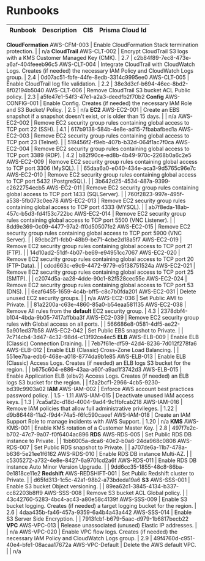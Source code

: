 # Runbooks

   Runbook   | Description | CIS |     Prisma Cloud Id
:-----------:|:------------|-----|:-----------------------:
 **CloudFormation**
 AWS-CFM-003 | Enable CloudFormation Stack termination protection. | | n/a
 **CloudTrail**
 AWS-CLT-002 | Encrypt CloudTrail S3 logs with a KMS Customer Managed Key (CMK). | 2.7 | c2b84f89-7ec8-473e-a6af-404feeeb96c5
 AWS-CLT-004 | Integrate CloudTrail with CloudWatch Logs. Creates (if needed) the necessary IAM Policy and CloudWatch Logs group. | 2.4 | 0d07ac51-fbfe-44fe-8edb-3314c9995ee0
 AWS-CLT-005 | Enable CloudTrail log file validation. | 2.2 | 38e3d3cf-b694-46ec-8bd2-8f02194b5040
 AWS-CLT-006 | Remove CloudTrail S3 bucket ACL Public policy. | 2.3 | a5fe47e1-54f3-47e1-a2a3-deedfb2f70b2
 **Config**
 AWS-CONFIG-001 |  Enable Config. Creates (if needed) the necessary IAM Role and S3 Bucket/ Policy. | 2.5 | n/a
 **EC2**
 AWS-EC2-001 | Create an EBS snapshot if a snapshot doesn't exist, or is older than 15 days. | | n/a
 AWS-EC2-002 | Remove EC2 security group rules containing global access to TCP port 22 (SSH). | 4.1 | 617b9138-584b-4e8e-ad15-7fbabafbed1a
 AWS-EC2-003 | Remove EC2 security group rules containing global access to TCP port 23 (Telnet). | | 519456f2-f9eb-407b-b32d-064f1ac7f0ca
 AWS-EC2-004 | Remove EC2 security group rules containing global access to TCP port 3389 (RDP). | 4.2 | b82f90ce-ed8b-4b49-970c-2268b0a6c2e5
 AWS-EC2-009 | Remove EC2 security group rules containing global access to TCP port 3306 (MySQL). |  | 65daa6a0-e040-434e-aca3-9d5765c96e7c
 AWS-EC2-010 | Remove EC2 security group rules containing global access to TCP port 5432 (PostgreSQL). |  | 3b642d25-4534-487a-9399-c2622754ecb5
 AWS-EC2-011 | Remove EC2 security group rules containing global access to TCP port 1433 (SQLServer). |  | 760f2823-997e-495f-a538-5fb073c0ee78
 AWS-EC2-013 | Remove EC2 security group rules containing global access to TCP port 4333 (MYSQL). |  | ab7f8eda-18ab-457c-b5d3-fd4f53c722bc
 AWS-EC2-014 | Remove EC2 security group rules containing global access to TCP port 5500 (VNC Listener). |  | 8dd9e369-0c09-4477-97a2-ff0d50507fe2
 AWS-EC2-015 | Remove EC2 security group rules containing global access to TCP port 5900 (VNC Server). |  | 89cbc2f1-fcb0-48b9-be71-4cbe2d18a5f7
 AWS-EC2-019 | Remove EC2 security group rules containing global access to TCP port 21 (FTP). |  | 14d10ad2-51df-4b07-be69-e94951cc7067
 AWS-EC2-020 | Remove EC2 security group rules containing global access to TCP port 20 (FTP-Data). |  | cdcd663c-e9c9-4472-9779-e5f38751524a
 AWS-EC2-021 | Remove EC2 security group rules containing global access to TCP port 25 (SMTP). |  | c2074d5a-aa28-4dde-90c1-82f528cec55e
 AWS-EC2-024 | Remove EC2 security group rules containing global access to TCP port 53 (DNS). |  | 6eaf6455-1659-4c4b-bff5-c8c7b0fda201
 AWS-EC2-031 | Delete unused EC2 security groups. | | n/a
 AWS-EC2-036 | Set Public AMI to Private. | | 81a2200a-c63e-4860-85a0-b54eaa581135
 AWS-EC2-038 | Remove All rules from the **default** EC2 security group. | 4.3 | 2378dbf4-b104-4bda-9b05-7417affbba3f
 AWS-EC2-039 | Remove EC2 security group rules with Global access on all ports. | | 566686e8-0581-4df5-ae22-5a901ed37b58
 AWS-EC2-042 | Set Public EBS snapshot to Private. | | 7c714cb4-3d47-4c32-98d4-c13f92ce4ec5
 **ELB**
 AWS-ELB-009 | Enable ELB (Classic) Connection Draining. | | 7eb7f61e-df59-42d4-8236-7d012f278fa6
 AWS-ELB-012 | Enable ELB (Classic) Cross-Zone Load Balancing. | | 551ee7ba-edb6-468e-a018-8774da9b1e85
 AWS-ELB-013 | Enable ELB (Classic) Access Logs. Creates (if needed) an ELB logs S3 bucket for the region. | | b675c604-e886-43aa-a60f-a9ad1f3742d3
 AWS-ELB-015 | Enable Application ELB (elbv2) Access Logs. Creates (if needed) an ELB logs S3 bucket for the region. | | f2a2bcf1-2966-4cb5-9230-bd39c9903a02
 **IAM**
 AWS-IAM-002 | Enforce AWS account best practices password policy. | 1.5 - 1.11
 AWS-IAM-015 | Deactivate unused IAM access keys. | 1.3 | 7ca5af2c-d18d-4004-9ad4-9c1fbfcab218
 AWS-IAM-016 | Remove IAM policies that allow full administrative privileges. | 1.22 | d9b86448-11a2-f9d4-74a5-f6fc590caeef
 AWS-IAM-018 | Create an IAM Support Role to manage incidents with AWS Support. | 1.20 | n/a
 **KMS**
 AWS-KMS-001 | Enable KMS rotation of a Customer Master Key. | 2.8 | 497f7e2c-b702-47c7-9a07-f0f6404ac896
 **RDS**
 AWS-RDS-005 | Set Public RDS DB instance to Private. | | 1bb6005a-dca6-40e2-b0a6-24da968c0808
 AWS-RDS-007 | Set Public RDS snapshot to Private. | | a707de6a-11b7-478a-b636-5e21ee1f6162
 AWS-RDS-010 | Enable RDS DB instance Multi-AZ. | | c5305272-a732-4e8e-8427-6a9701cd2a6f
 AWS-RDS-011 | Enable RDS DB instance Auto Minor Version Upgrade. | | 9dd6cc35-1855-48c8-86ba-0e1818ce11e2
 **Redshift**
 AWS-REDSHIFT-001 | Set Public Redshift cluster to Private. | | d65fd313-1c5c-42a1-98b2-a73bdeda19a6
 **S3**
 AWS-SSS-001 | Enable S3 bucket Object versioning. | | 89ea62c1-3845-4134-b337-cc82203b8ff9
 AWS-SSS-008 | Remove S3 bucket ACL Global policy. | | 43c42760-5283-4bc4-ac43-a80e58c4139f
 AWS-SSS-009 | Enable S3 bucket logging. Creates (if needed) a target logging bucket for the region. | 2.6 | 4daa435b-fa46-457a-9359-6a4b4a43a442
 AWS-SSS-014 | Enable S3 Server Side Encryption. | | 7913fcbf-b679-5aac-d979-1b6817becb22
 **VPC**
 AWS-VPC-013 | Release unassociated (unused) Elastic IP addresses. | | n/a
 AWS-VPC-020 | Enable VPC flow logs. Creates (if needed) the necessary IAM Policy and CloudWatch Logs group. | 2.9 | 49f4760d-c951-40e4-bfe1-08acaa17672a
 AWS-VPC-Default | Delete the AWS default VPC. | | n/a

